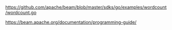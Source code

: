 <!-- Git example -->
https://github.com/apache/beam/blob/master/sdks/go/examples/wordcount/wordcount.go

<!-- Ref -->
https://beam.apache.org/documentation/programming-guide/